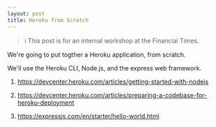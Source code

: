 ```yaml
---
layout: post
title: Heroku from Scratch
---
```


> ℹ️ This post is for an internal workshop at the Financial Times.

We're going to put togther a Heroku application, from scratch.

We'll use the Heroku CLI, Node.js, and the express web framework.

1. https://devcenter.heroku.com/articles/getting-started-with-nodejs

2. https://devcenter.heroku.com/articles/preparing-a-codebase-for-heroku-deployment

3. https://expressjs.com/en/starter/hello-world.html
